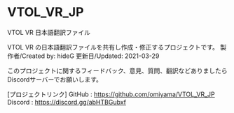 # VTOL_VR_JP
VTOL VR 日本語翻訳ファイル

VTOL VR の日本語翻訳ファイルを共有し作成・修正するプロジェクトです。
製作者/Created by: hideG
更新日/Updated: 2021-03-29

このプロジェクトに関するフィードバック、意見、質問、翻訳などありましたらDiscordサーバーでお願いします。

[プロジェクトリンク]
GitHub  : https://github.com/omiyama/VTOL_VR_JP
Discord : https://discord.gg/abHTBGubxf